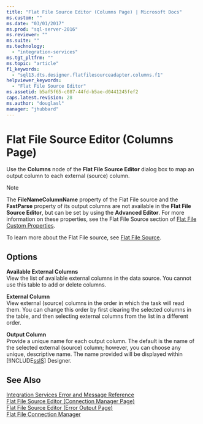 ```yaml
---
title: "Flat File Source Editor (Columns Page) | Microsoft Docs"
ms.custom: ""
ms.date: "03/01/2017"
ms.prod: "sql-server-2016"
ms.reviewer: ""
ms.suite: ""
ms.technology: 
  - "integration-services"
ms.tgt_pltfrm: ""
ms.topic: "article"
f1_keywords: 
  - "sql13.dts.designer.flatfilesourceadapter.columns.f1"
helpviewer_keywords: 
  - "Flat File Source Editor"
ms.assetid: b5af5f65-c087-44fd-b5ae-d0441245fef2
caps.latest.revision: 28
ms.author: "douglasl"
manager: "jhubbard"
---
```

# Flat File Source Editor (Columns Page)
  Use the **Columns** node of the **Flat File Source Editor** dialog box to map an output column to each external (source) column.  
  
> [!NOTE]  
>  The **FileNameColumnName** property of the Flat File source and the **FastParse** property of its output columns are not available in the **Flat File Source Editor**, but can be set by using the **Advanced Editor**. For more information on these properties, see the Flat File Source section of [Flat File Custom Properties](../../integration-services/data-flow/flat-file-custom-properties.md).  
  
 To learn more about the Flat File source, see [Flat File Source](../../integration-services/data-flow/flat-file-source.md).  
  
## Options  
 **Available External Columns**  
 View the list of available external columns in the data source. You cannot use this table to add or delete columns.  
  
 **External Column**  
 View external (source) columns in the order in which the task will read them. You can change this order by first clearing the selected columns in the table, and then selecting external columns from the list in a different order.  
  
 **Output Column**  
 Provide a unique name for each output column. The default is the name of the selected external (source) column; however, you can choose any unique, descriptive name. The name provided will be displayed within [!INCLUDE[ssIS](../../a9retired/includes/ssis-md.md)] Designer.  
  
## See Also  
 [Integration Services Error and Message Reference](../../integration-services/integration-services-error-and-message-reference.md)   
 [Flat File Source Editor &#40;Connection Manager Page&#41;](../../integration-services/data-flow/flat-file-source-editor-connection-manager-page.md)   
 [Flat File Source Editor &#40;Error Output Page&#41;](../../integration-services/data-flow/flat-file-source-editor-error-output-page.md)   
 [Flat File Connection Manager](../../integration-services/connection-manager/flat-file-connection-manager.md)  
  
  